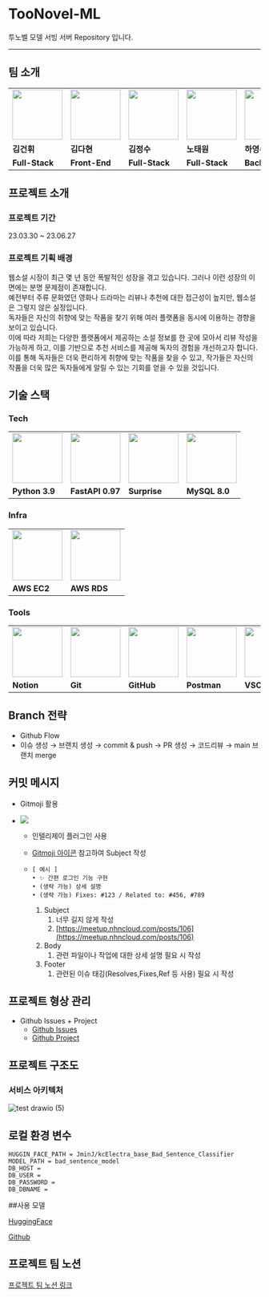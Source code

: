 # TooNovel-ML
투노벨 모델 서빙 서버 Repository 입니다.

---
## 팀 소개
<table>
  <tr>
    <td>
        <a href="https://github.com/kdk8672">
            <img src="https://avatars.githubusercontent.com/u/103121842?v=4" width="100px" />
        </a>
    </td>
    <td>
        <a href="https://github.com/KIMDAHYUN98">
            <img src="https://avatars.githubusercontent.com/u/74331917?v=4" width="100px" />
        </a>
    </td>
    <td>
        <a href="https://github.com/YJU-KimJeongSu">
            <img src="https://avatars.githubusercontent.com/u/103088862?v=4" width="100px" />
        </a>
    </td>
    <td>
        <a href="https://github.com/yestw">
            <img src="https://avatars.githubusercontent.com/u/103083087?v=4" width="100px" />
        </a>
    </td>
    <td>
        <a href="https://github.com/Hannah0su">
            <img src="https://avatars.githubusercontent.com/u/83005178?v=4" width="100px" />
        </a>
    </td>
  </tr>
  <tr>
    <td><b>김건휘</b></td>
    <td><b>김다현</b></td>
    <td><b>김정수</b></td>
    <td><b>노태원</b></td>
    <td><b>하영수</b></td>
  </tr>
  <tr>
    <td><b>Full-Stack</b></td>
    <td><b>Front-End</b></td>
    <td><b>Full-Stack</b></td>
    <td><b>Full-Stack</b></td>
    <td><b>Back-End</b></td>
  </tr>
</table>

##  프로젝트 소개

### 프로젝트 기간

23.03.30 ~ 23.06.27

### 프로젝트 기획 배경

웹소설 시장이 최근 몇 년 동안 폭발적인 성장을 겪고 있습니다. 그러나 이런 성장의 이면에는 분명 문제점이 존재합니다.<br>
예전부터 주류 문화였던 영화나 드라마는 리뷰나 추천에 대한 접근성이 높지만, 웹소설은 그렇지 않은 실정입니다.<br>
독자들은 자신의 취향에 맞는 작품을 찾기 위해 여러 플랫폼을 동시에 이용하는 경향을 보이고 있습니다.<br>
이에 따라 저희는 다양한 플랫폼에서 제공하는 소설 정보를 한 곳에 모아서 리뷰 작성을 가능하게 하고, 이를 기반으로 추천 서비스를 제공해 독자의 경험을 개선하고자 합니다.<br>
이를 통해 독자들은 더욱 편리하게 취향에 맞는 작품을 찾을 수 있고, 작가들은 자신의 작품을 더욱 많은 독자들에게 알릴 수 있는 기회를 얻을 수 있을 것입니다.

## 기술 스택

### Tech
<table>
  <tr>
    <td>
         <img src="https://github.com/TooNovel/TooNovel-ML/assets/83005178/3c36af6c-05bb-4b23-811e-e26cd7b54b7a" width="100px"/>
    </td>
    <td>
        <img src="https://github.com/TooNovel/TooNovel-ML/assets/83005178/f98a0c1e-8061-4590-807f-4676a1973659" width="100px" />
    </td>
        <td>
        <img src="https://github.com/TooNovel/TooNovel-ML/assets/83005178/06742c88-3b5a-4fc2-ba0b-06f9deeb3246" width="100px" />
    </td>
    <td>
        <img src="https://github.com/TooNovel/TooNovel-BE/assets/83005178/e519e4f9-086d-4d1a-898b-6a6764b04b89" width="100px" />
    </td>
  </tr>
  <tr>
    <td><b>Python 3.9</b></td>
    <td><b>FastAPI 0.97</b></td>
    <td><b>Surprise</b></td>
    <td><b>MySQL 8.0</b></td>
  </tr>
</table>

### Infra
<table>
  <tr>
    <td>
       <img src="https://github.com/TooNovel/TooNovel-BE/assets/83005178/278be55e-872e-4267-be94-55155b1075cb" width="100px" />
    </td>
    <td>
       <img src="https://github.com/TooNovel/TooNovel-BE/assets/83005178/d2485457-852e-4e7f-bfd8-e953db67436e" width="100px" />
    </td>
  </tr>
  <tr>
    <td><b>AWS EC2</b></td>
    <td><b>AWS RDS</b></td>
  </tr>
</table>

### Tools
<table>
  <tr>
    <td>
        <img src="https://github.com/TooNovel/TooNovel-BE/assets/83005178/b8a9fe46-37c3-41cd-880c-e0bc549b92c2" width="100px" />
    </td>
    <td>
        <img src="https://github.com/TooNovel/TooNovel-BE/assets/83005178/0ce5b2b0-e7bb-4754-9f48-1d6281d946ea" width="100px" />
    </td>
    <td>
        <img src="https://github.com/TooNovel/TooNovel-BE/assets/83005178/4e6bc425-a8b7-4adc-9504-bae38aa211d0" width="100px" />
    </td>
    <td>
        <img src="https://github.com/TooNovel/TooNovel-BE/assets/83005178/b8210fe5-7462-4e7e-b8f7-ac01843d1a3e" width="100px" />
    </td>
    <td>
        <img src="https://github.com/TooNovel/TooNovel-ML/assets/83005178/99d744b8-03c1-4352-ad93-60f85b68b66b" width="100px" />
    </td>
  </tr>
  <tr>
    <td><b>Notion</b></td>
    <td><b>Git</b></td>
    <td><b>GitHub</b></td>
    <td><b>Postman</b></td>
    <td><b>VSC</b></td>
  </tr>
</table>

## Branch 전략

- Github Flow
- 이슈 생성 → 브랜치 생성 → commit & push → PR 생성 → 코드리뷰 → main 브랜치 merge

## 커밋 메시지

- Gitmoji 활용

- <img src="https://github.com/TooNovel/TooNovel-BE/assets/83005178/705cfd3d-9586-430d-9375-2b2bbf3dce7a"/>
  
  - 인텔리제이 플러그인 사용
  - [Gitmoji 아이콘](https://gitmoji.dev/) 참고하여 Subject 작성
  - 
    ```
    [ 예시 ]
    • ✨ 간편 로그인 기능 구현
    • (생략 가능) 상세 설명
    • (생략 가능) Fixes: #123 / Related to: #456, #789
    ```

      1. Subject
          1. 너무 길지 않게 작성
          2. [https://meetup.nhncloud.com/posts/106](https://meetup.nhncloud.com/posts/106)
      2. Body
          1. 관련 파일이나 작업에 대한 상세 설명 필요 시 작성
      3. Footer
          1. 관련된 이슈 태깅(Resolves,Fixes,Ref 등 사용) 필요 시 작성

## 프로젝트 형상 관리

- Github Issues + Project
  - [Github Issues](https://github.com/TooNovel/TooNovel-ML/issues)
  - [Github Project](https://github.com/orgs/TooNovel/projects/10)

## 프로젝트 구조도

### 서비스 아키텍처

![test drawio (5)](https://github.com/TooNovel/TooNovel-BE/assets/83005178/0223edc2-5e44-4c52-ae3c-4c4d60835311)

## 로컬 환경 변수
```dotenv
HUGGIN_FACE_PATH = JminJ/kcElectra_base_Bad_Sentence_Classifier
MODEL_PATH = bad_sentence_model
DB_HOST = 
DB_USER = 
DB_PASSWORD = 
DB_DBNAME = 
```

##사용 모델

[HuggingFace](https://huggingface.co/JminJ/kcElectra_base_Bad_Sentence_Classifier)

[Github](https://github.com/JminJ/Bad_text_classifier)

## 프로젝트 팀 노션

[프로젝트 팀 노션 링크](https://quasar-promise-d15.notion.site/Team-7-TooNovel-d34dae1277ad48ddad630cc6b06dc93c)
